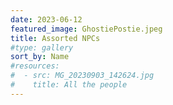 ```yaml
---
date: 2023-06-12
featured_image: GhostiePostie.jpeg
title: Assorted NPCs
#type: gallery
sort_by: Name
#resources:
#  - src: MG_20230903_142624.jpg
#    title: All the people
---
```

